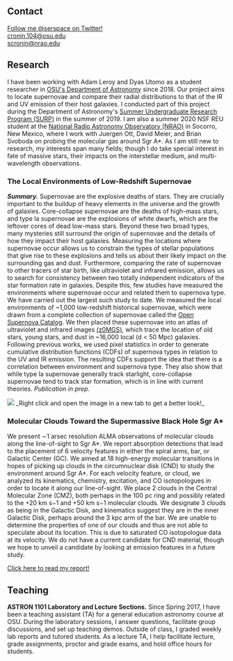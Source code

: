 ## Contact
[Follow me @serspace on Twitter!](http://www.twitter.com/serspace)
<br> cronin.104@osu.edu
<br> scronin@nrao.edu

## Research
I have been working with Adam Leroy and Dyas Utomo as a student researcher in [OSU's Department of Astronomy](https://astronomy.osu.edu/) since 2018. Our project aims to locate supernovae and compare their radial distributions to that of the IR and UV emission of their host galaxies. I conducted part of this project during the Department of Astronomy's [Summer Undergraduate Research Program (SURP)](https://astronomy.osu.edu/undergraduates/undergraduate-research/surp/alumni) in the summer of 2019. I am also a summer 2020 NSF REU student at the [National Radio Astronomy Observatory (NRAO)](https://science.nrao.edu/opportunities/student-programs/summerstudents) in Socorro, New Mexico, where I work with Juergen Ott, David Meier, and Brian Svoboda on probing the molecular gas around Sgr A*. As I am still new to research, my interests span many fields; though I do take special interest in fate of massive stars, their impacts on the interstellar medium, and multi-wavelength observations.

### The Local Environments of Low-Redshift Supernovae

**_Summary._** Supernovae are the explosive deaths of stars. They are crucially important to the buildup of heavy elements in the universe and the growth of galaxies. Core-collapse supernovae are the deaths of high-mass stars, and type Ia supernovae are the explosions of white dwarfs, which are the leftover cores of dead low-mass stars. Beyond these two broad types, many mysteries still surround the origin of supernovae and the details of how they impact their host galaxies. Measuring the locations where supernovae occur allows us to constrain the types of stellar populations that give rise to these explosions and tells us about their likely impact on the surrounding gas and dust. Furthermore, comparing the rate of supernovae to other tracers of star birth, like ultraviolet and infrared emission, allows us to search for consistency between two totally independent indicators of the star formation rate in galaxies. Despite this, few studies have measured the environments where supernovae occur and related them to supernova type. We have carried out the largest such study to date. We measured the local environments of ~1,000 low-redshift historical supernovae, which were drawn from a complete collection of supernovae called the [Open Supernova Catalog](sne.space). We then placed these supernovae into an atlas of ultraviolet and infrared images [(z0MGS)](https://irsa.ipac.caltech.edu/data/WISE/z0MGS/overview.html), which trace the location of old stars, young stars, and dust in ~16,000 local (d < 50 Mpc) galaxies. Following previous works, we used pixel statistics in order to generate cumulative distribution functions (CDFs) of supernova types in relation to the UV and IR emission. The resulting CDFs support the idea that there is a correlation between environment and supernova type. They also show that while type Ia supernovae generally track starlight, core-collapse supernovae tend to track star formation, which is in line with current theories. _Publication in prep._

<img src="serc7.github.io/sne project poster.png">
_Right click and open the image in a new tab to get a better look!_

### Molecular Clouds Toward the Supermassive Black Hole Sgr A*
We present ∼1 arsec resolution ALMA observations of molecular clouds along the line-of-sight to Sgr A*.
We report absorption detections that lead to the placement of 6 velocity features in either the spiral
arms, bar, or Galactic Center (GC). We aimed at 18 high-energy molecular transitions in hopes of
picking up clouds in the circumnuclear disk (CND) to study the environment around Sgr A*. For each
velocity feature, or cloud, we analyzed its kinematics, chemistry, excitation, and CO isotopologues in
order to locate it along our line-of-sight. We place 2 clouds in the Central Molecular Zone (CMZ),
both perhaps in the 100 pc ring and possibly related to the +20 km s−1 and +50 km s−1 molecular
clouds. We designate 3 clouds as being in the Galactic Disk, and kinematics suggest they are in
the inner Galactic Disk, perhaps around the 3 kpc arm of the bar. We are unable to determine the
properties of one of our clouds and thus are not able to speculate about its location. This is due to
saturated CO isotopologue data at its velocity. We do not have a current candidate for CND material,
though we hope to unveil a candidate by looking at emission features in a future study.

<a href="serc7.github.io/s_cronin_reu_report.pdf" target="_blank">Click here to read my report!</a>

## Teaching

**ASTRON 1101 Laboratory and Lecture Sections.** Since Spring 2017, I have been a teaching assistant (TA) for a general education astronomy course at OSU. During the laboratory sessions, I answer questions, facilitate group discussions, and set up teaching demos. Outside of class, I graded weekly lab reports and tutored students. As a lecture TA, I help facilitate lecture, grade assignments, proctor and grade exams, and hold office hours for students.
